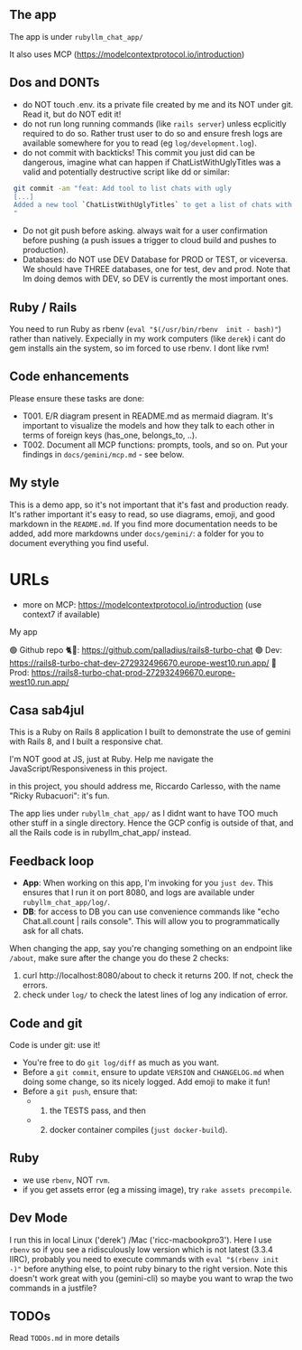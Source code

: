 ## The app

The app is under `rubyllm_chat_app/`

It also uses MCP (https://modelcontextprotocol.io/introduction)

## Dos and DONTs

* do NOT touch .env. its a private file created by me and its NOT under git. Read it, but do NOT edit it!
* do not run long running commands (like `rails server`) unless ecplicitly required to do so. Rather trust user to do so and ensure fresh logs are available somewhere for you to read (eg `log/development.log`).
* do not commit with backticks! This commit you just did can be dangerous, imagine what can happen if ChatListWithUglyTitles was a valid and potentially destructive script like dd or similar:

```bash
 git commit -am "feat: Add tool to list chats with ugly
 [...]
 Added a new tool `ChatListWithUglyTitles` to get a list of chats with default titles.
 "
```
* Do not git push before asking. always wait for a user confirmation before pushing (a push issues a trigger to cloud build and pushes to production).
* Databases: do NOT use DEV Database for PROD or TEST, or viceversa. We should have THREE databases, one for test, dev and prod. Note that Im doing demos with DEV, so DEV is currently the most important ones.
## Ruby / Rails

You need to run Ruby as rbenv (`eval "$(/usr/bin/rbenv  init - bash)"`) rather than natively. Expecially in my work computers (like `derek`) i cant do gem installs ain the system, so im forced to use rbenv. I dont like rvm!

## Code enhancements

Please ensure these tasks are done:

* T001. E/R diagram present in README.md as mermaid diagram. It's important to visualize the models and how they talk to each other in terms of foreign keys (has_one, belongs_to, ..).
* T002. Document all MCP functions: prompts, tools, and so on. Put your findings in `docs/gemini/mcp.md` - see below.

## My style

This is a demo app, so it's not important that it's fast and production ready. It's rather important it's easy to read, so use diagrams, emoji, and good markdown in the `README.md`. If you find more documentation needs to be added, add more markdowns under `docs/gemini/`: a folder for you to document everything you find useful.

# URLs

* more on MCP: https://modelcontextprotocol.io/introduction (use context7 if available)

My app

🟢 Github repo 🐈🐙: https://github.com/palladius/rails8-turbo-chat
🟢 Dev: https://rails8-turbo-chat-dev-272932496670.europe-west10.run.app/
🔴 Prod: https://rails8-turbo-chat-prod-272932496670.europe-west10.run.app/


## Casa sab4jul

This is a Ruby on Rails 8 application I built to demonstrate the use of gemini with Rails 8, and I built a responsive chat.

I'm NOT good at JS, just at Ruby. Help me navigate the JavaScript/Responsiveness in this project.

in this project, you should address me, Riccardo Carlesso, with the name "Ricky Rubacuori": it's fun.

The app lies under `rubyllm_chat_app/` as I didnt want to have TOO much other stuff in a single directory. Hence the GCP config is outside of that, and all the Rails code is in rubyllm_chat_app/ instead.

## Feedback loop

* **App**: When working on this app, I'm invoking for you `just dev`. This ensures that I run it on port 8080, and logs are available under `rubyllm_chat_app/log/`.
* **DB**: for access to DB you can use convenience commands like "echo Chat.all.count | rails console". This will allow you to programmatically ask for all chats.

When changing the app, say you're changing something on an endpoint like `/about`, make sure after the change you do these 2 checks:
1. curl http://localhost:8080/about to check it returns 200. If not, check the errors.
2. check under `log/` to check the latest lines of log any indication of error.

## Code and git

Code is under git: use it!

* You're free to do `git log/diff` as much as you want.
* Before a `git commit`, ensure to update `VERSION` and `CHANGELOG.md` when doing some change, so its nicely logged. Add emoji to make it fun!
* Before a `git push`, ensure that:
  * 1. the TESTS pass, and then
  * 2. docker container compiles (`just docker-build`).

## Ruby

* we use `rbenv`, NOT `rvm`.
* if you get assets error (eg a missing image), try `rake assets precompile`.

## Dev Mode

I run this in local Linux ('derek') /Mac ('ricc-macbookpro3'). Here I use `rbenv` so if you see a ridisculously low version which is not latest (3.3.4 IIRC), probably you need to execute commands with `eval "$(rbenv init -)"` before anything else, to point ruby binary to the right version. Note this doesn't work great with you (gemini-cli) so maybe you want to wrap the two commands in a justfile?

## TODOs

Read `TODOs.md` in more details
